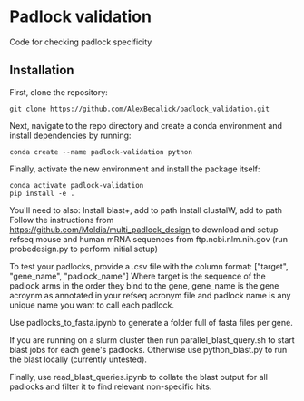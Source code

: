 # Padlock validation
Code for checking padlock specificity

## Installation
First, clone the repository:
```
git clone https://github.com/AlexBecalick/padlock_validation.git
```

Next, navigate to the repo directory and create a conda environment and install dependencies by running:
```
conda create --name padlock-validation python
```

Finally, activate the new environment and install the package itself:
```
conda activate padlock-validation
pip install -e .
```

You'll need to also:
Install blast+, add to path
Install clustalW, add to path
Follow the instructions from https://github.com/Moldia/multi_padlock_design to download and setup refseq mouse and human mRNA sequences from ftp.ncbi.nlm.nih.gov (run probedesign.py to perform initial setup)

To test your padlocks, provide a .csv file with the column format:
["target", "gene_name", "padlock_name"]
Where target is the sequence of the padlock arms in the order they bind to the gene, gene_name is the gene acroynm as annotated in your refseq acronym file and padlock name is any unique name you want to call each padlock.

Use padlocks_to_fasta.ipynb to generate a folder full of fasta files per gene. 

If you are running on a slurm cluster then run parallel_blast_query.sh to start blast jobs for each gene's padlocks.
Otherwise use python_blast.py to run the blast locally (currently untested).

 Finally, use read_blast_queries.ipynb to collate the blast output for all padlocks and filter it to find relevant non-specific hits.
